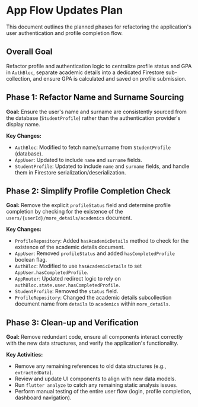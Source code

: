 # App Flow Updates Plan

This document outlines the planned phases for refactoring the application's user authentication and profile completion flow.

## Overall Goal

Refactor profile and authentication logic to centralize profile status and GPA in `AuthBloc`, separate academic details into a dedicated Firestore sub-collection, and ensure GPA is calculated and saved on profile submission.

## Phase 1: Refactor Name and Surname Sourcing

**Goal:** Ensure the user's name and surname are consistently sourced from the database (`StudentProfile`) rather than the authentication provider's display name.

**Key Changes:**
*   `AuthBloc`: Modified to fetch name/surname from `StudentProfile` (database).
*   `AppUser`: Updated to include `name` and `surname` fields.
*   `StudentProfile`: Updated to include `name` and `surname` fields, and handle them in Firestore serialization/deserialization.

## Phase 2: Simplify Profile Completion Check

**Goal:** Remove the explicit `profileStatus` field and determine profile completion by checking for the existence of the `users/{userId}/more_details/academics` document.

**Key Changes:**
*   `ProfileRepository`: Added `hasAcademicDetails` method to check for the existence of the academic details document.
*   `AppUser`: Removed `profileStatus` and added `hasCompletedProfile` boolean flag.
*   `AuthBloc`: Modified to use `hasAcademicDetails` to set `AppUser.hasCompletedProfile`.
*   `AppRouter`: Updated redirect logic to rely on `authBloc.state.user.hasCompletedProfile`.
*   `StudentProfile`: Removed the `status` field.
*   `ProfileRepository`: Changed the academic details subcollection document name from `details` to `academics` within `more_details`.

## Phase 3: Clean-up and Verification

**Goal:** Remove redundant code, ensure all components interact correctly with the new data structures, and verify the application's functionality.

**Key Activities:**
*   Remove any remaining references to old data structures (e.g., `extractedData`).
*   Review and update UI components to align with new data models.
*   Run `flutter analyze` to catch any remaining static analysis issues.
*   Perform manual testing of the entire user flow (login, profile completion, dashboard navigation).
